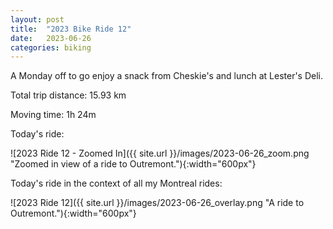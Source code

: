 ```yaml
---
layout: post
title:  "2023 Bike Ride 12"
date:   2023-06-26
categories: biking
---
```


A Monday off to go enjoy a snack from Cheskie's and lunch at Lester's Deli.

Total trip distance: 15.93 km

Moving time: 1h 24m

Today's ride:

![2023 Ride 12 - Zoomed In]({{ site.url }}/images/2023-06-26_zoom.png "Zoomed in view of a ride to Outremont."){:width="600px"}

Today's ride in the context of all my Montreal rides:

![2023 Ride 12]({{ site.url }}/images/2023-06-26_overlay.png "A ride to Outremont."){:width="600px"}
